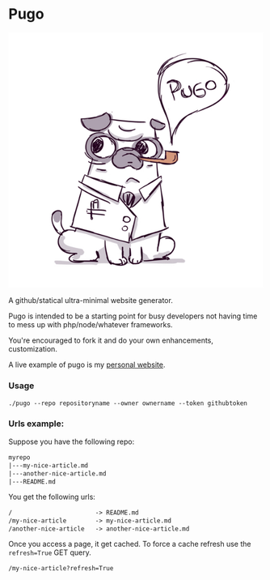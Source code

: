Pugo
======

![pugo](https://github.com/andreadipersio/pugo/raw/master/logo.jpg "Pugo Logo")

A github/statical ultra-minimal website generator.

Pugo is intended to be a starting point for busy developers not having
time to mess up with php/node/whatever frameworks.

You're encouraged to fork it and do your own enhancements, customization.

A live example of pugo is my [personal website](http://andreadipersio.com).

### Usage

```shell
./pugo --repo repositoryname --owner ownername --token githubtoken
```

### Urls example:

Suppose you have the following repo:

```
myrepo
|---my-nice-article.md
|---another-nice-article.md
|---README.md
```

You get the following urls:

```
/                       -> README.md
/my-nice-article        -> my-nice-article.md
/another-nice-article   -> another-nice-article.md
```

Once you access a page, it get cached.
To force a cache refresh use the `refresh=True` GET query.

```
/my-nice-article?refresh=True
```

